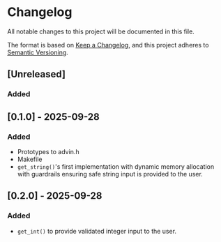 # Changelog

All notable changes to this project will be documented in this file.

The format is based on [Keep a Changelog](https://keepachangelog.com/en/1.1.0/),
and this project adheres to [Semantic Versioning](https://semver.org/spec/v2.0.0.html).

## [Unreleased]

### Added

## [0.1.0] - 2025-09-28

### Added

- Prototypes to advin.h
- Makefile
- `get_string()`'s first implementation with dynamic memory allocation with guardrails ensuring safe string input is provided to the user.

## [0.2.0] - 2025-09-28

### Added
- `get_int()` to provide validated integer input to the user.
